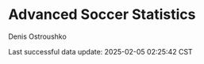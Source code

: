 # Advanced Soccer Statistics
Denis Ostroushko

<!-- gfm -->

Last successful data update: 2025-02-05 02:25:42 CST

